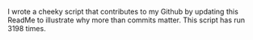 I wrote a cheeky script that contributes to my Github by updating this ReadMe to illustrate why more than commits matter. This script has run 3198 times.